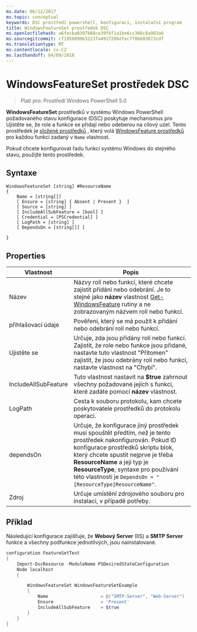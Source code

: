```yaml
---
ms.date: 06/12/2017
ms.topic: conceptual
keywords: DSC prostředí powershell, konfiguraci, instalační program
title: WindowsFeatureSet prostředek DSC
ms.openlocfilehash: a6fecba0397b88ce39f6f1a1be6cc366c8a983a6
ms.sourcegitcommit: cf195b090b3223fa4917206dfec7f0b603873cdf
ms.translationtype: MT
ms.contentlocale: cs-CZ
ms.lasthandoff: 04/09/2018
---
```

# <a name="dsc-windowsfeatureset-resource"></a>WindowsFeatureSet prostředek DSC

> Platí pro: Prostředí Windows PowerShell 5.0

**WindowsFeatureSet** prostředků v systému Windows PowerShell požadovaného stavu konfigurace (DSC) poskytuje mechanismus pro Ujistěte se, že role a funkce se přidají nebo odeberou na cílový uzel.
Tento prostředek je [složené prostředků](authoringResourceComposite.md) , který volá [WindowsFeature prostředků](windowsfeatureResource.md) pro každou funkci zadaný v `Name` vlastnost.

Pokud chcete konfigurovat řadu funkcí systému Windows do stejného stavu, použijte tento prostředek.

## <a name="syntax"></a>Syntaxe

```
WindowsFeatureSet [string] #ResourceName
{
    Name = [string[]]
    [ Ensure = [string] { Absent | Present }  ]
    [ Source = [string] ]
    [ IncludeAllSubFeature = [bool] ]
    [ Credential = [PSCredential] ]
    [ LogPath = [string] ]
    [ DependsOn = [string[]] ]

}
```

## <a name="properties"></a>Properties

|  Vlastnost  |  Popis   |
|---|---|
| Název| Názvy rolí nebo funkcí, které chcete zajistit přidání nebo odebrání. Je to stejné jako **název** vlastnost [Get-WindowsFeature](https://technet.microsoft.com/en-us/library/jj205469.aspx) rutiny a ne zobrazovaným názvem rolí nebo funkcí.|
| přihlašovací údaje| Pověření, který se má použít k přidání nebo odebrání rolí nebo funkcí.|
| Ujistěte se| Určuje, zda jsou přidány rolí nebo funkcí. Zajistit, že role nebo funkce jsou přidané, nastavte tuto vlastnost "Přítomen" zajistit, že jsou odebrány rolí nebo funkcí, nastavte vlastnost na "Chybí".|
| IncludeAllSubFeature| Tuto vlastnost nastavit na **$true** zahrnout všechny požadované jejích s funkcí, které zadáte pomocí **název** vlastnost.|
| LogPath| Cesta k souboru protokolu, kam chcete poskytovatele prostředků do protokolu operaci.|
| dependsOn| Určuje, že konfigurace jiný prostředek musí spouštět předtím, než je tento prostředek nakonfigurován. Pokud ID konfigurace prostředků skriptu blok, který chcete spustit nejprve je třeba __ResourceName__ a její typ je __ResourceType__, syntaxe pro používání této vlastnosti je `DependsOn = "[ResourceType]ResourceName"`.|
| Zdroj| Určuje umístění zdrojového souboru pro instalaci, v případě potřeby.|

## <a name="example"></a>Příklad

Následující konfigurace zajišťuje, že **Webový Server** (IIS) a **SMTP Server** funkce a všechny podfunkce jednotlivých, jsou nainstalované.

```powershell
configuration FeatureSetTest
{
    Import-DscResource -ModuleName PSDesiredStateConfiguration
    Node localhost
    {

        WindowsFeatureSet WindowsFeatureSetExample
        {
            Name                    = @("SMTP-Server", "Web-Server")
            Ensure                  = 'Present'
            IncludeAllSubFeature    = $true
        }
    }
}
```